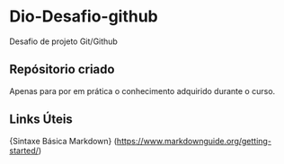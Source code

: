 # Dio-Desafio-github
Desafio de projeto Git/Github

## Repósitorio criado
Apenas para por em prática o conhecimento adquirido durante o curso.

## Links Úteis
{Sintaxe Básica Markdown} (https://www.markdownguide.org/getting-started/)
